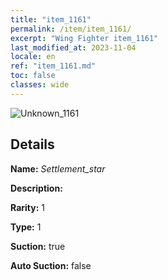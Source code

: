 ```yaml
---
title: "item_1161"
permalink: /item/item_1161/
excerpt: "Wing Fighter item_1161"
last_modified_at: 2023-11-04
locale: en
ref: "item_1161.md"
toc: false
classes: wide
---
```



 ![Unknown_1161](/images/item/Settlement_star_p.png)



## Details

 **Name:** *Settlement_star* 

 **Description:** 

 **Rarity:** 1 

 **Type:** 1 

 **Suction:** true 

 **Auto Suction:** false 


